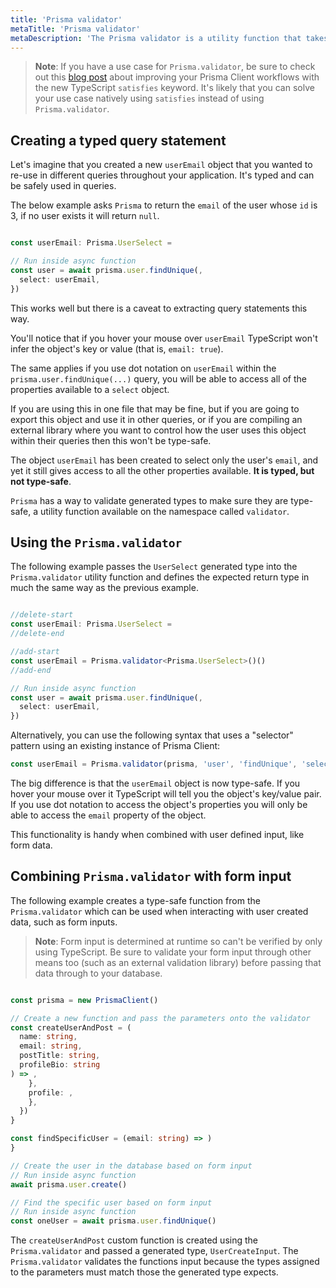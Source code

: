 ```yaml
---
title: 'Prisma validator'
metaTitle: 'Prisma validator'
metaDescription: 'The Prisma validator is a utility function that takes a generated type and returns a type-safe object which adheres to the generated types model fields.'
---
```


> **Note**: If you have a use case for `Prisma.validator`, be sure to check out this [blog post](https://www.prisma.io/blog/satisfies-operator-ur8ys8ccq7zb) about improving your Prisma Client workflows with the new TypeScript `satisfies` keyword. It's likely that you can solve your use case natively using `satisfies` instead of using `Prisma.validator`.

## Creating a typed query statement

Let's imagine that you created a new `userEmail` object that you wanted to re-use in different queries throughout your application. It's typed and can be safely used in queries.

The below example asks `Prisma` to return the `email` of the user whose `id` is 3, if no user exists it will return `null`.

```ts

const userEmail: Prisma.UserSelect =

// Run inside async function
const user = await prisma.user.findUnique(,
  select: userEmail,
})
```

This works well but there is a caveat to extracting query statements this way.

You'll notice that if you hover your mouse over `userEmail` TypeScript won't infer the object's key or value (that is, `email: true`).

The same applies if you use dot notation on `userEmail` within the `prisma.user.findUnique(...)` query, you will be able to access all of the properties available to a `select` object.

If you are using this in one file that may be fine, but if you are going to export this object and use it in other queries, or if you are compiling an external library where you want to control how the user uses this object within their queries then this won't be type-safe.

The object `userEmail` has been created to select only the user's `email`, and yet it still gives access to all the other properties available. **It is typed, but not type-safe**.

`Prisma` has a way to validate generated types to make sure they are type-safe, a utility function available on the namespace called `validator`.

## Using the `Prisma.validator`

The following example passes the `UserSelect` generated type into the `Prisma.validator` utility function and defines the expected return type in much the same way as the previous example.

```ts highlight=3,4,5;delete|7-9;add

//delete-start
const userEmail: Prisma.UserSelect =
//delete-end

//add-start
const userEmail = Prisma.validator<Prisma.UserSelect>()()
//add-end

// Run inside async function
const user = await prisma.user.findUnique(,
  select: userEmail,
})
```

Alternatively, you can use the following syntax that uses a "selector" pattern using an existing instance of Prisma Client:

```ts
const userEmail = Prisma.validator(prisma, 'user', 'findUnique', 'select')();
```

The big difference is that the `userEmail` object is now type-safe. If you hover your mouse over it TypeScript will tell you the object's key/value pair. If you use dot notation to access the object's properties you will only be able to access the `email` property of the object.

This functionality is handy when combined with user defined input, like form data.

## Combining `Prisma.validator` with form input

The following example creates a type-safe function from the `Prisma.validator` which can be used when interacting with user created data, such as form inputs.

> **Note**: Form input is determined at runtime so can't be verified by only using TypeScript. Be sure to validate your form input through other means too (such as an external validation library) before passing that data through to your database.

```ts

const prisma = new PrismaClient()

// Create a new function and pass the parameters onto the validator
const createUserAndPost = (
  name: string,
  email: string,
  postTitle: string,
  profileBio: string
) => ,
    },
    profile: ,
    },
  })
}

const findSpecificUser = (email: string) => )
}

// Create the user in the database based on form input
// Run inside async function
await prisma.user.create()

// Find the specific user based on form input
// Run inside async function
const oneUser = await prisma.user.findUnique()
```

The `createUserAndPost` custom function is created using the `Prisma.validator` and passed a generated type, `UserCreateInput`. The `Prisma.validator` validates the functions input because the types assigned to the parameters must match those the generated type expects.
